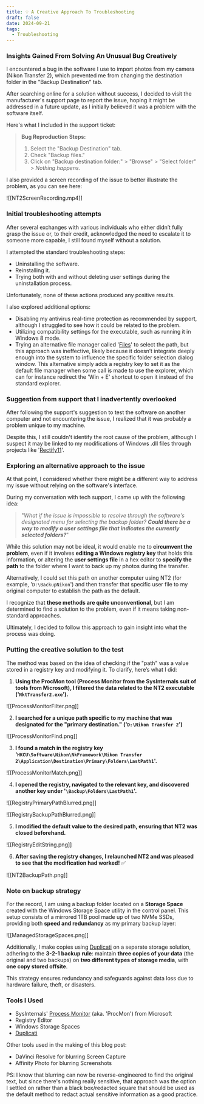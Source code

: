 ```yaml
---
title: 💡 A Creative Approach To Troubleshooting
draft: false
date: 2024-09-21
tags:
  - Troubleshooting
---
```

### Insights Gained From Solving An Unusual Bug Creatively

I encountered a bug in the software I use to import photos from my camera (Nikon Transfer 2), which prevented me from changing the destination folder in the "Backup Destination" tab.

After searching online for a solution without success, I decided to visit the manufacturer's support page to report the issue, hoping it might be addressed in a future update, as I initially believed it was a problem with the software itself.

Here's what I included in the support ticket:

> **Bug Reproduction Steps:**
> 
> 1. Select the "Backup Destination" tab.
> 2. Check "Backup files."
> 3. Click on "Backup destination folder:" > "Browse" > "Select folder" > _Nothing happens._

I also provided a screen recording of the issue to better illustrate the problem, as you can see here:

![[NT2ScreenRecording.mp4]]

### Initial troubleshooting attempts

After several exchanges with various individuals who either didn’t fully grasp the issue or, to their credit, acknowledged the need to escalate it to someone more capable, I still found myself without a solution.

I attempted the standard troubleshooting steps:

- Uninstalling the software.
- Reinstalling it.
- Trying both with and without deleting user settings during the uninstallation process.

Unfortunately, none of these actions produced any positive results.


I also explored additional options:

- Disabling my antivirus real-time protection as recommended by support, although I struggled to see how it could be related to the problem.
- Utilizing compatibility settings for the executable, such as running it in Windows 8 mode.
- Trying an alternative file manager called '[Files](https://github.com/files-community/Files)' to select the path, but this approach was ineffective, likely because it doesn’t integrate deeply enough into the system to influence the specific folder selection dialog window. This alternative simply adds a registry key to set it as the default file manager when some call is made to use the explorer, which can for instance redirect the 'Win + E' shortcut to open it instead of the standard explorer.


### Suggestion from support that I inadvertently overlooked 

After following the support's suggestion to test the software on another computer and not encountering the issue, I realized that it was probably a problem unique to my machine.

Despite this, I still couldn't identify the root cause of the problem, although I suspect it may be linked to my modifications of Windows .dll files through projects like '[Rectify11](https://github.com/Rectify11/Installer)'.


### Exploring an alternative approach to the issue

At that point, I considered whether there might be a different way to address my issue without relying on the software's interface.

During my conversation with tech support, I came up with the following idea: 

> "*What if the issue is impossible to resolve through the software's designated menu for selecting the backup folder? **Could there be a way to modify a user settings file that indicates the currently selected folders?***"

While this solution may not be ideal, it would enable me to **circumvent the problem**, even if it involves **editing a Windows registry key** that holds this information, or altering the **user settings file** in a hex editor to **specify the path** to the folder where I want to back up my photos during the transfer.

Alternatively, I could set this path on another computer using NT2 (for example, '`D:\BackupNikon`') and then transfer that specific user file to my original computer to establish the path as the default.

I recognize that **these methods are quite unconventional**, but I am determined to find a solution to the problem, even if it means taking non-standard approaches.

Ultimately, I decided to follow this approach to gain insight into what the process was doing.

### Putting the creative solution to the test

The method was based on the idea of checking if the "path" was a value stored in a registry key and modifying it. To clarify, here’s what I did:

1. **Using the ProcMon tool (Process Monitor from the SysInternals suit of tools from Microsoft), I filtered the data related to the NT2 executable ('`NktTransfer2.exe`').**

![[ProcessMonitorFilter.png]]

2. **I searched for a unique path specific to my machine that was designated for the "primary destination." ('`D:\Nikon Transfer 2`')**

![[ProcessMonitorFind.png]]

3. **I found a match in the registry key '`HKCU\Software\Nikon\NkFramework\Nikon Transfer 2\Application\Destination\Primary\Folders\LastPath1`'.**

![[ProcessMonitorMatch.png]]


4. **I opened the registry, navigated to the relevant key, and discovered another key under '`\Backup\Folders\LastPath1`'.**


![[RegistryPrimaryPathBlurred.png]]

![[RegistryBackupPathBlurred.png]]

5. **I modified the default value to the desired path, ensuring that NT2 was closed beforehand.**

![[RegistryEditString.png]]

6. **After saving the registry changes, I relaunched NT2 and was pleased to see that the modification had worked!** ✅

![[NT2BackupPath.png]]

### Note on backup strategy

For the record, I am using a backup folder located on a **Storage Space** created with the Windows Storage Space utility in the control panel. This setup consists of a mirrored 1TB pool made up of two NVMe SSDs, providing both **speed and redundancy** as my primary backup layer:


![[ManagedStorageSpaces.png]]


Additionally, I make copies using [Duplicati](https://github.com/duplicati/duplicati) on a separate storage solution, adhering to the **3-2-1 backup rule**: maintain **three copies of your data** (the original and two backups) on **two different types of storage media**, with **one copy stored offsite**. 

This strategy ensures redundancy and safeguards against data loss due to hardware failure, theft, or disasters.

### Tools I Used

- SysInternals' [Process Monitor](https://learn.microsoft.com/en-us/sysinternals/downloads/procmon) (aka. 'ProcMon') from Microsoft
- Registry Editor
- Windows Storage Spaces
- [Duplicati](https://github.com/duplicati/duplicati)

Other tools used in the making of this blog post:
- DaVinci Resolve for blurring Screen Capture
- Affinity Photo for blurring Screenshots


PS: I know that blurring can now be reverse-engineered to find the original text, but since there's nothing really sensitive, that approach was the option I settled on rather than a black box/redacted square that should be used as the default method to redact actual sensitive information as a good practice.